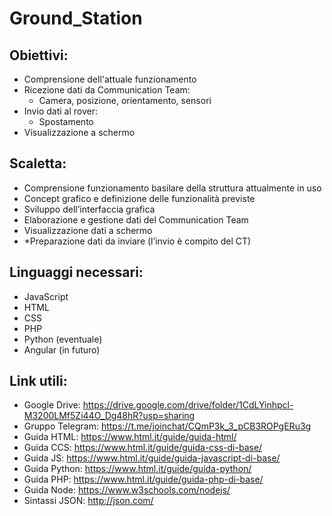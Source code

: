 # Ground_Station

## Obiettivi:
* Comprensione dell'attuale funzionamento
* Ricezione dati da Communication Team:
    * Camera, posizione, orientamento, sensori
* Invio dati al rover:
    * Spostamento
* Visualizzazione a schermo

## Scaletta:
* Comprensione funzionamento basilare della struttura attualmente in uso
* Concept grafico e definizione delle funzionalità previste
* Sviluppo dell’interfaccia grafica
* Elaborazione e gestione dati del Communication Team
* Visualizzazione dati a schermo
* *Preparazione dati da inviare (l’invio è compito del CT)

## Linguaggi necessari:
* JavaScript 
* HTML
* CSS
* PHP
* Python (eventuale)
* Angular (in futuro)

## Link utili:
* Google Drive: https://drive.google.com/drive/folder/1CdLYinhpcl-M3200LMf5Zi44O_Dg48hR?usp=sharing
* Gruppo Telegram: https://t.me/joinchat/CQmP3k_3_pCB3ROPgERu3g
* Guida HTML: https://www.html.it/guide/guida-html/
* Guida CCS: https://www.html.it/guide/guida-css-di-base/
* Guida JS: https://www.html.it/guide/guida-javascript-di-base/
* Guida Python: https://www.html.it/guide/guida-python/
* Guida PHP: https://www.html.it/guide/guida-php-di-base/
* Guida Node: https://www.w3schools.com/nodejs/
* Sintassi JSON: http://json.com/
